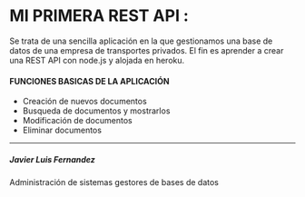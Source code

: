 # MI PRIMERA REST API :
Se trata de una sencilla aplicación en la que gestionamos una base de datos de una empresa de transportes privados. El fin es aprender a crear una REST API  con  node.js  y alojada en heroku.
#### FUNCIONES BASICAS DE LA APLICACIÓN

- Creación de nuevos documentos
- Busqueda de documentos y mostrarlos
- Modificación de documentos
- Eliminar documentos

------------
##### Javier Luis Fernandez                                                                
Administración de sistemas gestores de bases de datos